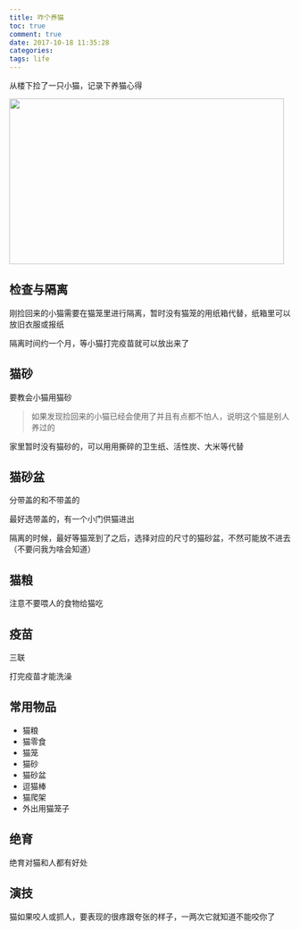 ```yaml
---
title: 咋个养猫
toc: true
comment: true
date: 2017-10-18 11:35:28
categories:
tags: life
---
```



从楼下捡了一只小猫，记录下养猫心得

<img src="http://o9xbyqajf.bkt.clouddn.com/20171018150829785129635.png" width="492" height="297"/>



<!--more-->


## 检查与隔离

刚捡回来的小猫需要在猫笼里进行隔离，暂时没有猫笼的用纸箱代替，纸箱里可以放旧衣服或报纸

隔离时间约一个月，等小猫打完疫苗就可以放出来了

## 猫砂

要教会小猫用猫砂

> 如果发现捡回来的小猫已经会使用了并且有点都不怕人，说明这个猫是别人养过的

家里暂时没有猫砂的，可以用用撕碎的卫生纸、活性炭、大米等代替


## 猫砂盆
分带盖的和不带盖的

最好选带盖的，有一个小门供猫进出

隔离的时候，最好等猫笼到了之后，选择对应的尺寸的猫砂盆，不然可能放不进去（不要问我为啥会知道）

## 猫粮

注意不要喂人的食物给猫吃



## 疫苗
三联

打完疫苗才能洗澡

## 常用物品

- 猫粮
- 猫零食
- 猫笼
- 猫砂
- 猫砂盆
- 逗猫棒
- 猫爬架
- 外出用猫笼子

## 绝育
绝育对猫和人都有好处

## 演技

猫如果咬人或抓人，要表现的很疼跟夸张的样子，一两次它就知道不能咬你了
